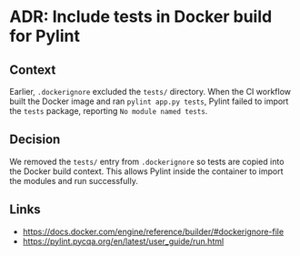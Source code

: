 # ADR: Include tests in Docker build for Pylint

## Context
Earlier, `.dockerignore` excluded the `tests/` directory. When the CI workflow built the Docker image and ran `pylint app.py tests`, Pylint failed to import the `tests` package, reporting `No module named tests`.

## Decision
We removed the `tests/` entry from `.dockerignore` so tests are copied into the Docker build context. This allows Pylint inside the container to import the modules and run successfully.

## Links
- https://docs.docker.com/engine/reference/builder/#dockerignore-file
- https://pylint.pycqa.org/en/latest/user_guide/run.html
